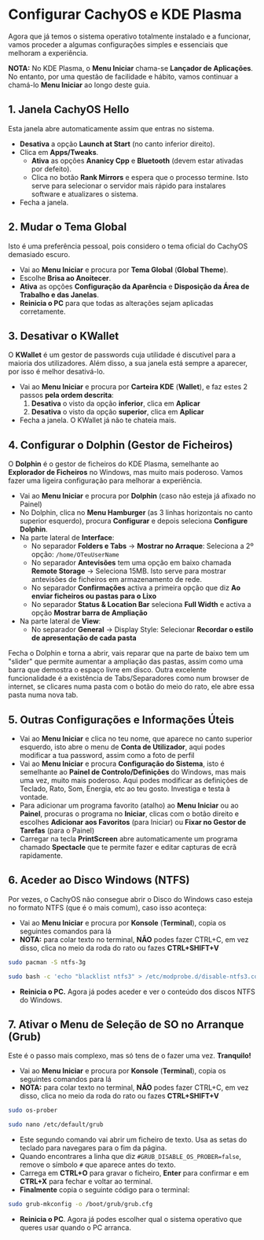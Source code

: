 # Configurar CachyOS e KDE Plasma

Agora que já temos o sistema operativo totalmente instalado e a funcionar, vamos proceder a algumas configurações simples e essenciais que melhoram a experiência.

**NOTA:** No KDE Plasma, o **Menu Iniciar** chama-se **Lançador de Aplicações**. No entanto, por uma questão de facilidade e hábito, vamos continuar a chamá-lo **Menu Iniciar** ao longo deste guia.

## 1. Janela CachyOS Hello
Esta janela abre automaticamente assim que entras no sistema.
- **Desativa** a opção **Launch at Start** (no canto inferior direito).
- Clica em **Apps/Tweaks**.
  - **Ativa** as opções **Ananicy Cpp** e **Bluetooth** (devem estar ativadas por defeito).
  - Clica no botão **Rank Mirrors** e espera que o processo termine. Isto serve para selecionar o servidor mais rápido para instalares software e atualizares o sistema.
- Fecha a janela.

## 2. Mudar o Tema Global
Isto é uma preferência pessoal, pois considero o tema oficial do CachyOS demasiado escuro.
- Vai ao **Menu Iniciar** e procura por **Tema Global** (**Global Theme**).
- Escolhe **Brisa ao Anoitecer**.
- **Ativa** as opções **Configuração da Aparência** e **Disposição da Área de Trabalho e das Janelas**.
- **Reinicia o PC** para que todas as alterações sejam aplicadas corretamente.

## 3. Desativar o KWallet
O **KWallet** é um gestor de passwords cuja utilidade é discutível para a maioria dos utilizadores. Além disso, a sua janela está sempre a aparecer, por isso é melhor desativá-lo.
- Vai ao **Menu Iniciar** e procura por **Carteira KDE** (**Wallet**), e faz estes 2 passos **pela ordem descrita**:
  1. **Desativa** o visto da opção **inferior**, clica em **Aplicar**
  2. **Desativa** o visto da opção **superior**, clica em **Aplicar**
- Fecha a janela. O KWallet já não te chateia mais.

## 4. Configurar o Dolphin (Gestor de Ficheiros)
O **Dolphin** é o gestor de ficheiros do KDE Plasma, semelhante ao **Explorador de Ficheiros** no Windows, mas muito mais poderoso. Vamos fazer uma ligeira configuração para melhorar a experiência.
- Vai ao **Menu Iniciar** e procura por **Dolphin** (caso não esteja já afixado no Painel)
- No Dolphin, clica no **Menu Hamburger** (as 3 linhas horizontais no canto superior esquerdo), procura **Configurar** e depois seleciona **Configure Dolphin**.
- Na parte lateral de **Interface**:
  - No separador **Folders e Tabs** -> **Mostrar no Arraque**: Seleciona a 2º opção: `/home/OTeuUserName`
  - No separador **Antevisões** tem uma opção em baixo chamada **Remote Storage** -> Seleciona 15MB. Isto serve para mostrar antevisões de ficheiros em armazenamento de rede.
  - No separador **Confirmações** activa a primeira opção que diz **Ao enviar ficheiros ou pastas para o Lixo**
  - No separador **Status & Location Bar** seleciona **Full Width** e activa a opção **Mostrar barra de Ampliação**
- Na parte lateral de **View**:
  - No separador **General** -> Display Style: Selecionar **Recordar o estilo de apresentação de cada pasta**

Fecha o Dolphin e torna a abrir, vais reparar que na parte de baixo tem um "slider" que permite aumentar a ampliação das pastas, assim como uma barra que demostra o espaço livre em disco. Outra excelente funcionalidade é a existência de Tabs/Separadores como num browser de internet, se clicares numa pasta com o botão do meio do rato, ele abre essa pasta numa nova tab.

## 5. Outras Configurações e Informações Úteis
- Vai ao **Menu Iniciar** e clica no teu nome, que aparece no canto superior esquerdo, isto abre o menu de **Conta de Utilizador**, aqui podes modificar a tua password, assim como a foto de perfil
- Vai ao **Menu Iniciar** e procura **Configuração do Sistema**, isto é semelhante ao **Painel de Controlo/Definições** do Windows, mas mais uma vez, muito mais poderoso. Aqui podes modificar as definições de Teclado, Rato, Som, Energia, etc ao teu gosto. Investiga e testa à vontade.
- Para adicionar um programa favorito (atalho) ao **Menu Iniciar** ou ao **Painel**, procuras o programa no **Iniciar**, clicas com o botão direito e escolhes **Adicionar aos Favoritos** (para Iniciar) ou **Fixar no Gestor de Tarefas** (para o Painel)
- Carregar na tecla **PrintScreen** abre automaticamente um programa chamado **Spectacle** que te permite fazer e editar capturas de ecrã rapidamente.

## 6. Aceder ao Disco Windows (NTFS)
Por vezes, o CachyOS não consegue abrir o Disco do Windows caso esteja no formato NTFS (que é o mais comum), caso isso aconteça:
- Vai ao **Menu Iniciar** e procura por **Konsole** (**Terminal**), copia os seguintes comandos para lá
- **NOTA:** para colar texto no terminal, **NÃO** podes fazer CTRL+C, em vez disso, clica no meio da roda do rato ou fazes **CTRL+SHIFT+V**
```bash
sudo pacman -S ntfs-3g
```
```bash
sudo bash -c 'echo "blacklist ntfs3" > /etc/modprobe.d/disable-ntfs3.conf'
```
- **Reinicia o PC.** Agora já podes aceder e ver o conteúdo dos discos NTFS do Windows.

## 7. Ativar o Menu de Seleção de SO no Arranque (Grub)
Este é o passo mais complexo, mas só tens de o fazer uma vez. **Tranquilo!**
- Vai ao **Menu Iniciar** e procura por **Konsole** (**Terminal**), copia os seguintes comandos para lá
- **NOTA:** para colar texto no terminal, **NÃO** podes fazer CTRL+C, em vez disso, clica no meio da roda do rato ou fazes **CTRL+SHIFT+V**
```bash
sudo os-prober
```
```bash
sudo nano /etc/default/grub
```
- Este segundo comando vai abrir um ficheiro de texto. Usa as setas do teclado para navegares para o fim da página.
- Quando encontrares a linha que diz `#GRUB_DISABLE_OS_PROBER=false`, remove o símbolo `#` que aparece antes do texto.
- Carrega em **CTRL+O** para gravar o ficheiro, **Enter** para confirmar e em **CTRL+X** para fechar e voltar ao terminal.
- **Finalmente** copia o seguinte código para o terminal:
```bash
sudo grub-mkconfig -o /boot/grub/grub.cfg
```
- **Reinicia o PC**. Agora já podes escolher qual o sistema operativo que queres usar quando o PC arranca.
